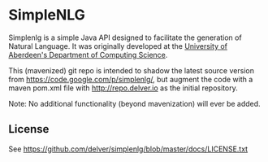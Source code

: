 SimpleNLG
=========

Simplenlg is a simple Java API designed to facilitate the generation of Natural
Language. It was originally developed at the 
[University of Aberdeen's Department of Computing Science](http://www.csd.abdn.ac.uk/).

This (mavenized) git repo is intended to shadow the latest source version from
https://code.google.com/p/simplenlg/, but augment the code with a maven pom.xml file with
http://repo.delver.io as the initial repository.

Note: No additional functionality (beyond mavenization) will ever be added.

License
-------
See https://github.com/delver/simplenlg/blob/master/docs/LICENSE.txt
